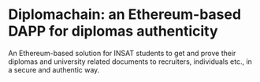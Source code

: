 # Diplomachain: an Ethereum-based DAPP for diplomas authenticity
An Ethereum-based solution for INSAT students to get and prove their diplomas and university related documents to recruiters, individuals etc., in a secure and authentic way. 
